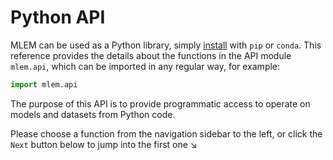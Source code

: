# Python API

MLEM can be used as a Python library, simply [install](/doc/install) with `pip`
or `conda`. This reference provides the details about the functions in the API
module `mlem.api`, which can be imported in any regular way, for example:

```py
import mlem.api
```

The purpose of this API is to provide programmatic access to operate on models
and datasets from Python code.

Please choose a function from the navigation sidebar to the left, or click the
`Next` button below to jump into the first one ↘
